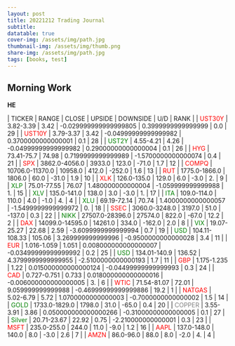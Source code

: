 ```yaml
---
layout: post
title: 20221212 Trading Journal 
subtitle: 
datatable: true
cover-img: /assets/img/path.jpg
thumbnail-img: /assets/img/thumb.png
share-img: /assets/img/path.jpg
tags: [books, test]
---
```

<script>
$(document).ready(function () {
  $("#my-table > table").DataTable();
});
</script>

## Morning Work

**HE**


<div class="datatable-begin"></div>
<div id="my-table">

| TICKER | RANGE | CLOSE | UPSIDE | DOWNSIDE | U/D | RANK |
| <span style="color:red">UST30Y</span>	| 3.82-3.39 | 3.42 | -0.029999999999999805 | 0.3999999999999999 | 0.0 | 29 |
| <span style="color:red">UST10Y</span>	| 3.79-3.37 | 3.42 | -0.04999999999999982 | 0.3700000000000001 | 0.1 | 28 |
| <span style="color:green">UST2Y</span>	| 4.55-4.21 | 4.26 | -0.04999999999999982 | 0.29000000000000004 | 0.1 | 26 |
| <span style="color:red">HYG</span>	| 73.41-75.7 | 74.98 | 0.7199999999999989 | -1.5700000000000074 | 0.4 | 21 |
| <span style="color:red">SPX</span>	| 3862.0-4056.0 | 3933.0 | 123.0 | -71.0 | 1.7 | 12 |
| <span style="color:red">COMPQ</span>	| 10706.0-11370.0 | 10958.0 | 412.0 | -252.0 | 1.6 | 13 |
| <span style="color:red">RUT</span>	| 1775.0-1866.0 | 1806.0 | 60.0 | -31.0 | 1.9 | 10 |
| <span style="color:red">XLK</span>	| 126.0-135.0 | 129.0 | 6.0 | -3.0 | 2. | 9 |
| <span style="color:green">XLP</span>	| 75.01-77.55 | 76.07 | 1.480000000000004 | -1.059999999999988 | 1. | 15 |
| <span style="color:green">XLV</span>	| 135.0-141.0 | 138.0 | 3.0 | -3.0 | 1. | 17 |
| <span style="color:green">ITA</span>	| 109.0-114.0 | 110.0 | 4.0 | -1.0 | 4. | 4 |
| <span style="color:green">XLU</span>	| 69.19-72.14 | 70.74 | 1.4000000000000057 | -1.5499999999999972 | 0. | 18 |
| <span style="color:red">SSEC</span>	| 3060.0-3248.0 | 3197.0 | 51.0 | -137.0 | 0.3 | 22 |
| <span style="color:green">NIKK</span>	| 27507.0-28396.0 | 27574.0 | 822.0 | -67.0 | 12.2 | 2 |
| <span style="color:red">DAX</span>	| 14099.0-14595.0 | 14261.0 | 334.0 | -162.0 | 2.0 | 8 |
| <span style="color:green">VIX</span>	| 19.07-25.27 | 22.68 | 2.59 | -3.6099999999999994 | 0.7 | 19 |
| <span style="color:green">USD</span>	| 104.11-108.33 | 105.06 | 3.269999999999996 | -0.9500000000000028 | 3.4 | 11 |
| <span style="color:red">EUR</span>	| 1.016-1.059 | 1.051 | 0.008000000000000007 | -0.03499999999999992 | 0.2 | 25 |
| <span style="color:green">USD</span>	| 134.01-140.9 | 136.52 | 4.3799999999999955 | -2.5100000000000193 | 1.7 | 11 |
| <span style="color:red">GBP</span>	| 1.175-1.235 | 1.22 | 0.015000000000000124 | -0.04499999999999993 | 0.3 | 24 |
| <span style="color:red">CAD</span>	| 0.727-0.751 | 0.733 | 0.018000000000000016 | -0.006000000000000005 | 3. | 6 |
| <span style="color:red">WTIC</span>	| 71.54-81.07 | 72.01 | 9.059999999999988 | -0.46999999999999886 | 19.2 | 1 |
| <span style="color:red">NATGAS</span>	| 5.02-6.79 | 5.72 | 1.0700000000000003 | -0.7000000000000002 | 1.5 | 14 |
| <span style="color:green">GOLD</span>	| 1733.0-1829.0 | 1798.0 | 31.0 | -65.0 | 0.4 | 20 |
| <span style="color:grey">COPPER</span>	| 3.55-3.91 | 3.86 | 0.050000000000000266 | -0.31000000000000005 | 0.1 | 27 |
| <span style="color:green">Silver</span>	| 20.71-23.67 | 22.92 | 0.75 | -2.210000000000001 | 0.3 | 23 |
| <span style="color:red">MSFT</span>	| 235.0-255.0 | 244.0 | 11.0 | -9.0 | 1.2 | 16 |
| <span style="color:red">AAPL</span>	| 137.0-148.0 | 140.0 | 8.0 | -3.0 | 2.6 | 7 |
| <span style="color:red">AMZN</span>	| 86.0-96.0 | 88.0 | 8.0 | -2.0 | 4. | 4 |
</div>
<div class="datatable-end"></div>